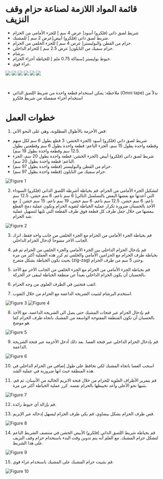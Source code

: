 # قائمة المواد اللازمة لصناعة حزام وقف النزيف
* ‏شريط لصق ذاتي (فلكرو) أسود[ عرض 4 سم ] للجزء الأمامي من الحزام
* ‏شريط لصق ذاتي (فلكرو) أبيض[عرض 2 سم ] للمشبك.
* ‏حزام من القطن والبوليستر[ عرض 4 سم ] للجزء الخلفي من الحزام.
* ‏حزام سميك من النايلون[ عرض 2.5 سم ] للحزام الداخلي.
* ‏برشام.
* ‏خيوط بوليستر [سماكة 0.75 ملم ] للخياطة أجزاء الحزام.
* ‏غراء قوي.

![](assets/instructions/part1.jpg)
![](assets/instructions/part2.jpg)
![](assets/instructions/part3.jpg)
![](assets/instructions/part4.jpg)
![](assets/instructions/part5.jpg)
![](assets/instructions/part6.jpg)

 
* ملاحظة: يمكن استخدام قطعة واحدة من شريط اللصق الذاتي (Omni tape) بدلاً من استخدام أجزاء منفصلة من شريط فلكرو

# ‏خطوات العمل
1. قص الأحزمة بالأطوال المطلوبة، وهي على النحو الآتي:
 * شريط لصق ذاتي (فلكرو) أسود (الجزء الخشن: 3 قطع بطول 6 سم لكل منهم وقطعة واحدة بطول 15 سم، الجزء الناعم: قطعة واحدة بطول 6 سم وقطعتين بطول 12.5 سم وقطعة واحدة بطول 19 سم).
 * شريط لصق ذاتي (فلكرو) أبيض (الجزء الخشن: قطعة واحدة بطول 20 سم، الجزء الناعم: قطعة واحدة بطول 20 سم).
 * حزام من القطن والبوليستر (قطعة واحدة بطول 97 سم).
 * حزام سميك من النايلون (قطعة واحدة بطول 97 سم).

![Figure 1](assets/instructions/figure1.jpg)

2. لتشكيل الجزء الأمامي من الحزام، قم بخياطة أشرطة اللصق الذاتي (فلكرو) السوداء التي أعدتها مع بعضها البعض بالتسلسل التالي[ 6 سم ناعم، 6 سم خشن، 12.5 سم ناعم، 6 سم خشن، 12.5 سم ناعم، 6 سم خشن، 19 سم ناعم، 15 سم خشن ].
مع الأخذ بالحسبان ضرورة تكرار عملية الخياطة لتقوية الحزام وتكون عملية دمج القطع ببعضها من خلال جعل طرف كل قطعة فوق طرف القطعة التي تليها لتسهيل عملية شد الحزام.

![Figure 2](assets/instructions/figure2.jpg)

3. قم بخياطة الجزء الأمامي من الحزام مع الجزء الخلفي من جانب واحد فقط، اترك الجانب الآخر مفتوحاً لإدخال الحزام الداخلي.

4. قم بإدخال الحزام الداخلي بين الجزء الأمامي والجزء الخلفي من الحزام ثم قم بخياطة طرف الحزام مع الحزامين الأمامي والخلفي ثم كرر هذه العملية أكثر من مرة بحيث تكون الخياطة بشكل متعرج (zig-zag) وحتى 5 سم من طرف الحزام.

5. قم بخياطة الجزء الأمامي من الحزام مع الجزء الخلفي من الجانب الآخر مع الأخذ بالحسبان أن يكون الحزام الداخلي بعيداً عن منطقة الخياطة ليبقى حر الحركة.

6. اثقب فتحتين في الطرف العلوي من وجه الحزام.

7.  استخدم البرشام لتثبيت الشريحة الداعمة مع الحزام من خلال الثقوب.

![Figure 3](assets/instructions/figure3.jpg)
![Figure 4](assets/instructions/figure4.jpg)

8.  قم بإدخال الحزام عبر فتحات المشبك حتى يصل الى الشريحة الداعمة، مع الأخذ بالحسبان أن تكون المنطقة المفتوحة الواسعة من المشبك باتجاه طرف الحزام كما هو موضح.

![Figure 5](assets/instructions/figure5.jpg)

9. قم بإدخال الحزام الداخلي عبر فتحة العصا. بعد ذلك أدخل الأحزمة عبر فتحة الشريحة الداعمة.

![Figure 6](assets/instructions/figure6.jpg)

10. اسحب العصا باتجاه المشبك لكي تحافظ على طول إضافي من الحزام الداخلي في هذه المنطقة حيث انها ضرورية في عملية الشد.

11. .قم بتمرير الأطراف العلوية للحزام من خلال فتحة الابزيم الخالية من الأسنان، ثم قم بثنيها نحو الأعلى وأعد تخييطها بالحزام نفسه. كرر عملية الخياطة أكثر من مرة.

![Figure 7](assets/instructions/figure7.jpg)

12. قم بإزالة أي خيوط زائدة.

13. قص طرف الحزام بشكل بيضاوي. قم بكي طرف الحزام ليسهل إدخاله عبر الإبزيم.

![Figure 8](assets/instructions/figure8.jpg)

14. قم بخياطة شريط اللصق الذاتي (فلكرو) الأبيض الخشن في منتصف الشريط الناعم لتشكل 
حزام المشبك. مع العلم أنه يتم تدوين وقت البدء باستخدام حزام وقف النزيف على هذا الشريط.

![Figure 9](assets/instructions/figure9.jpg)

15. قم بتثبيت حزام المشبك على المشبك باستخدام غراء قوي.

![Figure 10](assets/instructions/figure10.jpg)

